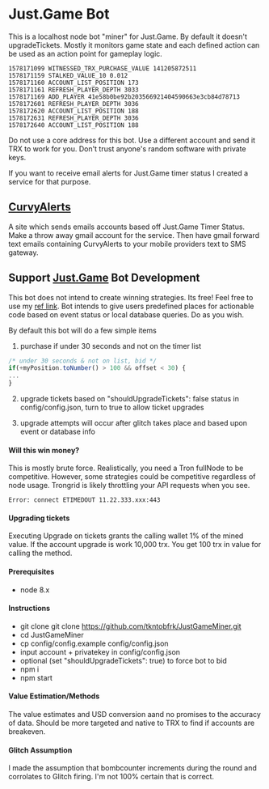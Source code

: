 # Just.Game Bot
This is a localhost node bot "miner" for Just.Game. By default it doesn't upgradeTickets. Mostly it monitors game state and each defined action can be used as an action point for gameplay logic.

````
1578171099 WITNESSED_TRX_PURCHASE_VALUE 141205872511
1578171159 STALKED_VALUE_10 0.012
1578171160 ACCOUNT_LIST_POSITION 173
1578171161 REFRESH_PLAYER_DEPTH 3033
1578171169 ADD_PLAYER 41e58b0be92b203566921404590663e3cb84d78713
1578172601 REFRESH_PLAYER_DEPTH 3036
1578172620 ACCOUNT_LIST_POSITION 188
1578172631 REFRESH_PLAYER_DEPTH 3036
1578172640 ACCOUNT_LIST_POSITION 188
````

Do not use a core address for this bot. Use a different account and send
it TRX to work for you. Don't trust anyone's random software with private keys.

If you want to receive email alerts for Just.Game timer status I created a service for that purpose.

## [CurvyAlerts](https://curvyalerts.com)
A site which sends emails accounts based off Just.Game Timer Status. Make a throw away gmail account for the service. Then have gmail forward text emails containing CurvyAlerts to your mobile providers text to SMS gateway.

## Support [Just.Game](https://curvy.ai/andrewyang) Bot Development

This bot does not intend to create winning strategies. Its free! Feel free to use my [ref link](https://curvy.ai/andrewyang). Bot  intends to give users predefined places for actionable code based on event status or local database queries. Do as you wish.

By default this bot will do a few simple items
1) purchase if under 30 seconds and not on the timer list

````javascript
/* under 30 seconds & not on list, bid */
if(+myPosition.toNumber() > 100 && offset < 30) {
...
}
````

2) upgrade tickets based on  "shouldUpgradeTickets": false status in
config/config.json, turn to true to allow ticket upgrades

3) upgrade attempts will occur after glitch takes place and based upon event or database info

#### Will this win money?

This is mostly brute force. Realistically, you need a Tron fullNode to be competitive. However, some strategies could be competitive regardless of node usage. Trongrid is likely throttling your API requests when you see.

````
Error: connect ETIMEDOUT 11.22.333.xxx:443
````

#### Upgrading tickets
Executing Upgrade on tickets grants the calling wallet 1% of the mined value. If the account upgrade is work 10,000 trx. You get 100 trx in value for calling the method.

#### Prerequisites
* node 8.x

#### Instructions

* git clone git clone https://github.com/tkntobfrk/JustGameMiner.git
* cd JustGameMiner
* cp config/config.example config/config.json
* input account + privatekey in config/config.json
* optional (set "shouldUpgradeTickets": true) to force bot to bid
* npm i
* npm start


#### Value Estimation/Methods
The value estimates and USD conversion aand no promises to the accuracy of data. Should be more targeted and native to TRX to find if accounts are breakeven.

#### Glitch Assumption

I made the assumption that bombcounter increments during the round and corrolates to Glitch firing. I'm not 100% certain that is correct.
